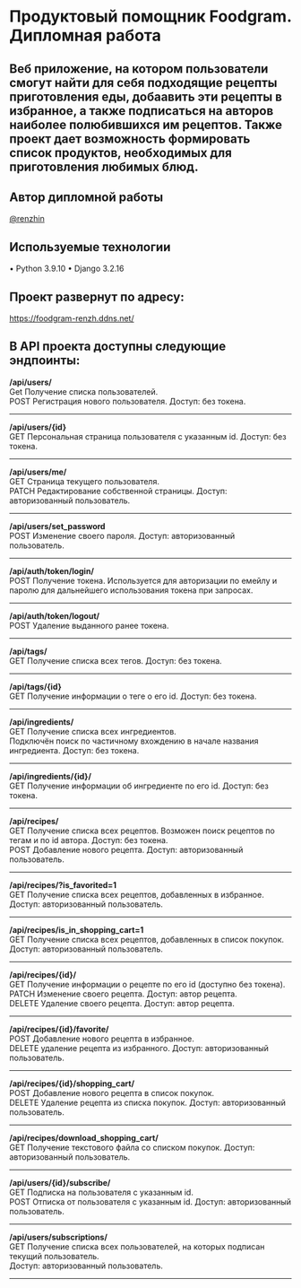 # Продуктовый помощник Foodgram. Дипломная работа

## Веб приложение, на котором пользователи смогут найти для себя подходящие рецепты приготовления еды, добаавить эти рецепты в избранное, а также подписаться на авторов наиболее полюбившихся им рецептов. Также проект дает возможность формировать список продуктов, необходимых для приготовления любимых блюд.

##  Автор дипломной работы
[@renzhin](https://github.com/renzhin)

## Используемые технологии
•	Python 3.9.10
•	Django 3.2.16

## Проект развернут по адресу:
https://foodgram-renzh.ddns.net/


## В API проекта доступны следующие эндпоинты:

**/api/users/**<br>
Get Получение списка пользователей.<br>
POST Регистрация нового пользователя. Доступ: без токена.
***

**/api/users/{id}**<br>
GET Персональная страница пользователя с указанным id. Доступ: без токена.
***

**/api/users/me/**<br>
GET Страница текущего пользователя.<br>
PATCH Редактирование собственной страницы. Доступ: авторизованный пользователь.
***

**/api/users/set_password**<br>
POST Изменение своего пароля. Доступ: авторизованный пользователь.
***

**/api/auth/token/login/**<br>
POST Получение токена. Используется для авторизации по емейлу и паролю для дальнейшего использования токена при запросах.
***

**/api/auth/token/logout/**<br>
POST Удаление выданного ранее токена.
***

**/api/tags/**<br>
GET Получение списка всех тегов. Доступ: без токена.
***

**/api/tags/{id}**<br>
GET Получение информации о теге о его id. Доступ: без токена.
***

**/api/ingredients/**<br>
GET Получение списка всех ингредиентов. <br>Подключён поиск по частичному вхождению в начале названия ингредиента. Доступ: без токена.
***

**/api/ingredients/{id}/**<br>
GET Получение информации об ингредиенте по его id. Доступ: без токена.
***

**/api/recipes/**<br>
GET Получение списка всех рецептов. Возможен поиск рецептов по тегам и по id автора. Доступ: без токена.<br>
POST Добавление нового рецепта. Доступ: авторизованный пользователь.
***

**/api/recipes/?is_favorited=1**<br>
GET Получение списка всех рецептов, добавленных в избранное. Доступ: авторизованный пользователь.
***

**/api/recipes/is_in_shopping_cart=1**<br>
GET Получение списка всех рецептов, добавленных в список покупок. Доступ: авторизованный пользователь.
***

**/api/recipes/{id}/**<br>
GET Получение информации о рецепте по его id (доступно без токена).<br>
PATCH Изменение своего рецепта. Доступ: автор рецепта.<br>
DELETE Удаление своего рецепта. Доступ: автор рецепта.
***

**/api/recipes/{id}/favorite/**<br>
POST Добавление нового рецепта в избранное.<br>
DELETE удаление рецепта из избранного. Доступ: авторизованный пользователь.
***

**/api/recipes/{id}/shopping_cart/**<br>
POST Добавление нового рецепта в список покупок.<br>
DELETE Удаление рецепта из списка покупок. Доступ: авторизованный пользователь.
***

**/api/recipes/download_shopping_cart/**<br>
GET Получение текстового файла со списком покупок. Доступ: авторизованный пользователь.
***

**/api/users/{id}/subscribe/**<br>
GET Подписка на пользователя с указанным id.<br>
POST Отписка от пользователя с указанным id. Доступ: авторизованный пользователь.
***

**/api/users/subscriptions/**<br>
GET Получение списка всех пользователей, на которых подписан текущий пользователь. <br>Доступ: авторизованный пользователь.
***